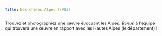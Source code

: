 ```yaml
---
Title: Nos chères Alpes (\#05)
---
```


Trouvez et photographiez une œuvre évoquant les Alpes.
*Bonus* à l'équipe qui trouvera une œuvre en rapport avec les Hautes Alpes (le département) !
